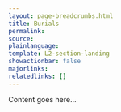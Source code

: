 ```yaml
---
layout: page-breadcrumbs.html
title: Burials
permalink:
source:
plainlanguage:
template: L2-section-landing
showactionbar: false
majorlinks:
relatedlinks: []
---
```


Content goes here...
